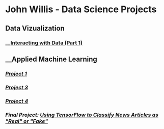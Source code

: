 # __John Willis - Data Science Projects__

## Data Vizualization
### __[Interacting with Data (Part 1)]()

## __Applied Machine Learning
### ___[Project 1](project1.md)___
### ___[Project 3](project3.md)___
### ___[Project 4](https://eanelson01.github.io/DATA310/mod4/project4.html)___
### ___Final Project: [Using TensorFlow to Classify News Articles as "Real" or "Fake"](FinalProject.md)___


